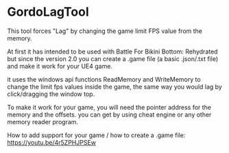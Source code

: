 # GordoLagTool

This tool forces "Lag" by changing the game limit FPS value from the memory.

At first it has intended to be used with Battle For Bikini Bottom: Rehydrated but since the version 2.0 you can create a .game file (a basic .json/.txt file) and make it work for your UE4 game. 

it uses the windows api functions ReadMemory and WriteMemory to change the limit fps values inside the game, the same way you would lag by click/dragging the window top.

To make it work for your game, you will need the pointer address for the memory and the offsets. you can get by using cheat engine or any other memory reader program.

How to add support for your game / how to create a .game file:
https://youtu.be/4r5ZPHJPSEw
